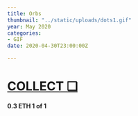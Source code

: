 ```yaml
---
title: Orbs
thumbnail: "../static/uploads/dots1.gif"
year: May 2020
categories:
- GIF
date: 2020-04-30T23:00:00Z

---
```

# [COLLECT ❑](https://knownorigin.io/gallery/169750-orbs "Orbs")

#### **0.3 ETH 1 of 1**